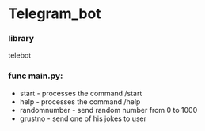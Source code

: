 # Telegram_bot
### library
telebot
### func main.py:
*	start - processes the command /start
*	help - processes the command /help
*	randomnumber - send random number from 0 to 1000
*	grustno - send one of his jokes to user
